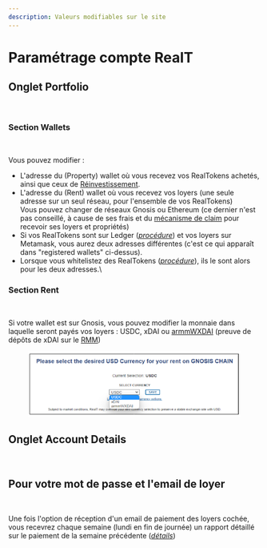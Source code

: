 ```yaml
---
description: Valeurs modifiables sur le site
---
```


# Paramétrage compte RealT

## Onglet Portfolio

<figure><img src="../.gitbook/assets/image (79).png" alt=""><figcaption></figcaption></figure>

### Section Wallets

<figure><img src="../.gitbook/assets/image (26) (1).png" alt=""><figcaption></figcaption></figure>

Vous pouvez modifier :

* L'adresse du (Property) wallet où vous recevez vos RealTokens achetés, ainsi que ceux de [Réinvestissement](maison-de-reinvestissement.md).
* L'adresse du (Rent) wallet où vous recevez vos loyers (une seule adresse sur un seul réseau, pour l'ensemble de vos RealTokens)\
  Vous pouvez changer de réseaux Gnosis ou Ethereum (ce dernier n'est pas conseillé, à cause de ses frais et du [mécanisme de claim](rapport-hebdo-des-loyers/sur-ethereum.md) pour recevoir ses loyers et propriétés)
* Si vos RealTokens sont sur Ledger ([_procédure_](../securite/passer-vos-realtokens-sur-ledger.md)) et vos loyers sur Metamask, vous aurez deux adresses différentes (c'est ce qui apparaît dans "registered wallets" ci-dessus).
* Lorsque vous whitelistez des RealTokens ([_procédure_](procedure-de-whitelisting.md)), ils le sont alors pour les deux adresses.\\

### Section Rent

<figure><img src="../.gitbook/assets/image (63).png" alt=""><figcaption></figcaption></figure>

Si votre wallet est sur Gnosis, vous pouvez modifier la monnaie dans laquelle seront payés vos loyers : USDC, xDAI  ou [armmWXDAI](../defi-realt/rmm/les-armmwxdai...md) (preuve de dépôts de xDAI sur le [RMM](../defi-realt/rmm/))

<figure><img src="../.gitbook/assets/image (1) (4).png" alt=""><figcaption></figcaption></figure>

## Onglet Account Details

<figure><img src="../.gitbook/assets/image (26).png" alt=""><figcaption></figcaption></figure>

## Pour votre mot de passe et l'email de loyer

<figure><img src="../.gitbook/assets/image (106).png" alt=""><figcaption></figcaption></figure>

Une fois l'option de réception d'un email de paiement des loyers cochée, vous recevrez chaque semaine (lundi en fin de journée) un rapport détaillé sur le paiement de la semaine précédente ([_détail_](rapport-hebdo-des-loyers/)[_s_](rapport-hebdo-des-loyers/))
